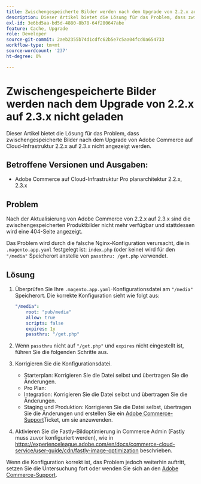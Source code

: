 ```yaml
---
title: Zwischengespeicherte Bilder werden nach dem Upgrade von 2.2.x auf 2.3.x nicht geladen
description: Dieser Artikel bietet die Lösung für das Problem, dass zwischengespeicherte Bilder nach dem Upgrade von Adobe Commerce auf Cloud-Infrastruktur 2.2.x auf 2.3.x nicht angezeigt werden.
exl-id: 3e6bd5aa-bd5d-4880-8b78-64f280647abe
feature: Cache, Upgrade
role: Developer
source-git-commit: 2aeb2355b74d1cdfc62b5e7c5aa04fcd0a654733
workflow-type: tm+mt
source-wordcount: '237'
ht-degree: 0%

---
```


# Zwischengespeicherte Bilder werden nach dem Upgrade von 2.2.x auf 2.3.x nicht geladen

Dieser Artikel bietet die Lösung für das Problem, dass zwischengespeicherte Bilder nach dem Upgrade von Adobe Commerce auf Cloud-Infrastruktur 2.2.x auf 2.3.x nicht angezeigt werden.

## Betroffene Versionen und Ausgaben:

* Adobe Commerce auf Cloud-Infrastruktur Pro planarchitektur 2.2.x, 2.3.x

## Problem

Nach der Aktualisierung von Adobe Commerce von 2.2.x auf 2.3.x sind die zwischengespeicherten Produktbilder nicht mehr verfügbar und stattdessen wird eine 404-Seite angezeigt.

Das Problem wird durch die falsche Nginx-Konfiguration verursacht, die in `.magento.app.yaml` festgelegt ist: `index.php` (oder keine) wird für den `"/media"` Speicherort anstelle von `passthru: /get.php` verwendet.

## Lösung

1. Überprüfen Sie Ihre `.magento.app.yaml`-Konfigurationsdatei am `"/media"` Speicherort. Die korrekte Konfiguration sieht wie folgt aus:

   ```yaml
   "/media":
       root: "pub/media"
       allow: true
       scripts: false
       expires: 1y
       passthru: "/get.php"
   ```

1. Wenn `passthru` nicht auf `"/get.php"` und `expires` nicht eingestellt ist, führen Sie die folgenden Schritte aus.
1. Korrigieren Sie die Konfigurationsdatei.
   * Starterplan: Korrigieren Sie die Datei selbst und übertragen Sie die Änderungen.
   * Pro Plan:
   * Integration: Korrigieren Sie die Datei selbst und übertragen Sie die Änderungen.
   * Staging und Produktion: Korrigieren Sie die Datei selbst, übertragen Sie die Änderungen und erstellen Sie ein [Adobe Commerce-Support](/help/help-center-guide/help-center/magento-help-center-user-guide.md#submit-ticket)Ticket, um sie anzuwenden.

1. Aktivieren Sie die Fastly-Bildoptimierung in Commerce Admin (Fastly muss zuvor konfiguriert werden), wie in <https://experienceleague.adobe.com/en/docs/commerce-cloud-service/user-guide/cdn/fastly-image-optimization> beschrieben.

Wenn die Konfiguration korrekt ist, das Problem jedoch weiterhin auftritt, setzen Sie die Untersuchung fort oder wenden Sie sich an den [Adobe Commerce-Support](/help/help-center-guide/help-center/magento-help-center-user-guide.md#submit-ticket).
